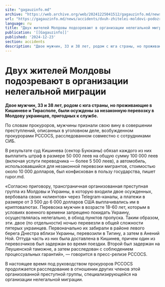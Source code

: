 ```yaml
---
site: "gagauzinfo.md"
archive: "https://web.archive.org/web/20241225041512/gagauzinfo.md/news/accidents/dvuh-zhitelei-moldovi-podozrevayut-v-organizatsii-nelegalnoi-migratsii"
url: "https://gagauzinfo.md/news/accidents/dvuh-zhitelei-moldovi-podozrevayut-v-organizatsii-nelegalnoi-migratsii"
language: ru
title: "Двух жителей Молдовы подозревают в организации нелегальной миграции"
publication: '[[Gagauzinfo]]'
published: '2024-12-23'
section: accidents
description: "Двое мужчин, 33 и 38 лет, родом с юга страны, но проживающие в Кишиневе и Тирасполе, были осуждены за незаконную перевозку в Молдову украинцев, пригодных к службе."
---
```


# Двух жителей Молдовы подозревают в организации нелегальной миграции

**Двое мужчин, 33 и 38 лет, родом с юга страны, но проживающие в Кишиневе и Тирасполе, были осуждены за незаконную перевозку в Молдову украинцев, пригодных к службе.**

По словам прокуроров, мужчины признали свою вину в совершении преступлений, описанных в уголовном деле, возбужденном прокурорами PCCOCS, расследованном совместно с сотрудниками СИБ.

В результате суд Кишинева (сектор Буюканы) обязал каждого из них выплатить штраф в размере 50 000 леев на общую сумму 100 000 леев (включая услуги переводчика — более 5 500 леев), а автомобиль, использовавшийся для незаконной перевозки мигрантов, стоимостью около 10 000 долларов, был конфискован в пользу государства, пишет rupor.md.

«Согласно приговору, трансграничная организованная преступная группа из Молдовы и Украины, в которую входили двое осужденных, вербовала своих «клиентов» через Telegram-каналы, а платежи в размере от 3 500 до 6 000 долларов США выплачивались им в криптовалютах. Перевозка мужчин в возрасте 18-60 лет, которым в условиях военного времени запрещено покидать Украину, осуществлялась нелегально, в обход пунктов пропуска. Таким образом, эти. двое (по отдельности) ночью перевезли в общей сложности пятерых украинцев. Первоначально их забирали в районе левого берега Днестра вблизи Украины, перевозили в Тигину, а затем в Анений Ной. Оттуда часть из них была доставлена в Кишинев, причем один из перевозчиков был задержан во время поездки. Второй был задержан на Леушенской таможне, а затем расследован с соблюдением процессуальных гарантий», — говорится в пресс-релизе PCCOCS.

В настоящее время под руководством прокуроров PCCOCS продолжается расследование в отношении других членов этой организованной преступной группы, специализирующейся на организации нелегальной миграции.